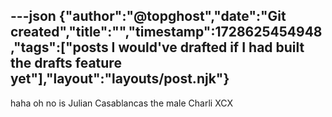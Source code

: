 ---json
{"author":"@topghost","date":"Git created","title":"","timestamp":1728625454948,"tags":["posts I would've drafted if I had built the drafts feature yet"],"layout":"layouts/post.njk"}
---
haha oh no is Julian Casablancas the male Charli XCX
